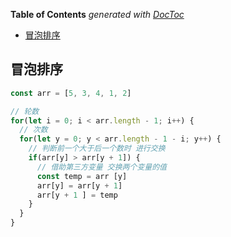<!-- START doctoc generated TOC please keep comment here to allow auto update -->
<!-- DON'T EDIT THIS SECTION, INSTEAD RE-RUN doctoc TO UPDATE -->
**Table of Contents**  *generated with [DocToc](https://github.com/thlorenz/doctoc)*

- [冒泡排序](#%E5%86%92%E6%B3%A1%E6%8E%92%E5%BA%8F)

<!-- END doctoc generated TOC please keep comment here to allow auto update -->

<!--
 * @Author: mrzou
 * @Date: 2021-08-08 19:35:42
 * @LastEditors: mrzou
 * @LastEditTime: 2021-08-08 19:44:00
 * @Description: file content
-->
## 冒泡排序
```js
const arr = [5, 3, 4, 1, 2]

// 轮数
for(let i = 0; i < arr.length - 1; i++) {
  // 次数
  for(let y = 0; y < arr.length - 1 - i; y++) {
    // 判断前一个大于后一个数时 进行交换
    if(arr[y] > arr[y + 1]) {
      // 借助第三方变量 交换两个变量的值
      const temp = arr [y]
      arr[y] = arr[y + 1]
      arr[y + 1 ] = temp
    }
  }
}
```

